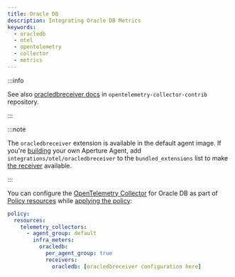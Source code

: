 ```yaml
---
title: Oracle DB
description: Integrating Oracle DB Metrics
keywords:
  - oracledb
  - otel
  - opentelemetry
  - collector
  - metrics
---
```


:::info

See also [oracledbreceiver docs][receiver] in `opentelemetry-collector-contrib`
repository.

:::

:::note

The `oracledbreceiver` extension is available in the default agent image. If
you're [building][build] your own Aperture Agent, add
`integrations/otel/oracledbreceiver` to the `bundled_extensions` list to make
[the receiver][receiver] available.

:::

You can configure the [OpenTelemetry Collector][opentelemetry-collector] for
Oracle DB as part of [Policy resources][policy-resources] while [applying the
policy][applying-policy]:

```yaml
policy:
  resources:
    telemetry_collectors:
      - agent_group: default
        infra_meters:
          oracledb:
            per_agent_group: true
            receivers:
              oracledb: [oracledbreceiver configuration here]
```

[build]: /reference/aperturectl/build/agent/agent.md
[receiver]:
  https://github.com/open-telemetry/opentelemetry-collector-contrib/tree/main/receiver/oracledbreceiver
[opentelemetry-collector]: /reference/configuration/spec.md#telemetry-collector
[applying-policy]: /use-cases/use-cases.md
[policy-resources]: /reference/configuration/spec.md#resources
